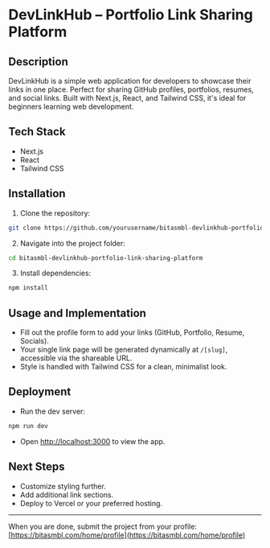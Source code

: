 # DevLinkHub – Portfolio Link Sharing Platform

## Description
DevLinkHub is a simple web application for developers to showcase their links in one place. Perfect for sharing GitHub profiles, portfolios, resumes, and social links. Built with Next.js, React, and Tailwind CSS, it's ideal for beginners learning web development.

## Tech Stack
- Next.js
- React
- Tailwind CSS

## Installation
1. Clone the repository:
```bash
git clone https://github.com/yourusername/bitasmbl-devlinkhub-portfolio-link-sharing-platform.git
```
2. Navigate into the project folder:
```bash
cd bitasmbl-devlinkhub-portfolio-link-sharing-platform
```
3. Install dependencies:
```bash
npm install
```

## Usage and Implementation 
- Fill out the profile form to add your links (GitHub, Portfolio, Resume, Socials).
- Your single link page will be generated dynamically at `/[slug]`, accessible via the shareable URL.
- Style is handled with Tailwind CSS for a clean, minimalist look.

## Deployment
- Run the dev server:
```bash
npm run dev
```
- Open [http://localhost:3000](http://localhost:3000) to view the app.

## Next Steps
- Customize styling further.
- Add additional link sections.
- Deploy to Vercel or your preferred hosting.

---

When you are done, submit the project from your profile: [https://bitasmbl.com/home/profile](https://bitasmbl.com/home/profile)